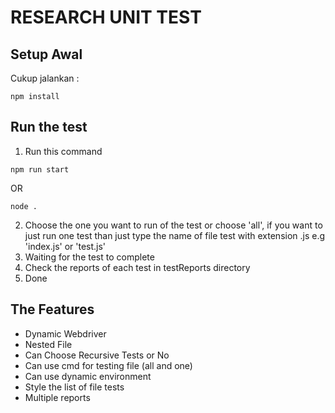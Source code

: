 # RESEARCH UNIT TEST

## Setup Awal

Cukup jalankan :
```
npm install
```

## Run the test
1. Run this command

```
npm run start
```
OR
```
node .
```

2. Choose the one you want to run of the test or choose 'all', if you want to just run one test than just type the name of file test with extension .js e.g 'index.js' or 'test.js'
3. Waiting for the test to complete
4. Check the reports of each test in testReports directory 
5. Done

## The Features
- Dynamic Webdriver
- Nested File
- Can Choose Recursive Tests or No
- Can use cmd for testing file (all and one)
- Can use dynamic environment
- Style the list of file tests
- Multiple reports 
